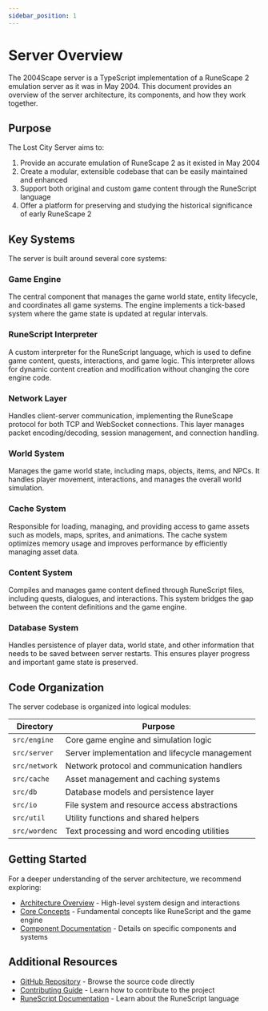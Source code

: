 ```yaml
---
sidebar_position: 1
---
```


# Server Overview

The 2004Scape server is a TypeScript implementation of a RuneScape 2 emulation server as it was in May 2004. This document provides an overview of the server architecture, its components, and how they work together.

## Purpose

The Lost City Server aims to:
1. Provide an accurate emulation of RuneScape 2 as it existed in May 2004
2. Create a modular, extensible codebase that can be easily maintained and enhanced
3. Support both original and custom game content through the RuneScript language
4. Offer a platform for preserving and studying the historical significance of early RuneScape 2

## Key Systems

The server is built around several core systems:

### Game Engine
The central component that manages the game world state, entity lifecycle, and coordinates all game systems. The engine implements a tick-based system where the game state is updated at regular intervals.

### RuneScript Interpreter
A custom interpreter for the RuneScript language, which is used to define game content, quests, interactions, and game logic. This interpreter allows for dynamic content creation and modification without changing the core engine code.

### Network Layer
Handles client-server communication, implementing the RuneScape protocol for both TCP and WebSocket connections. This layer manages packet encoding/decoding, session management, and connection handling.

### World System
Manages the game world state, including maps, objects, items, and NPCs. It handles player movement, interactions, and manages the overall world simulation.

### Cache System
Responsible for loading, managing, and providing access to game assets such as models, maps, sprites, and animations. The cache system optimizes memory usage and improves performance by efficiently managing asset data.

### Content System
Compiles and manages game content defined through RuneScript files, including quests, dialogues, and interactions. This system bridges the gap between the content definitions and the game engine.

### Database System
Handles persistence of player data, world state, and other information that needs to be saved between server restarts. This ensures player progress and important game state is preserved.

## Code Organization

The server codebase is organized into logical modules:

| Directory | Purpose |
|-----------|---------|
| `src/engine` | Core game engine and simulation logic |
| `src/server` | Server implementation and lifecycle management |
| `src/network` | Network protocol and communication handlers |
| `src/cache` | Asset management and caching systems |
| `src/db` | Database models and persistence layer |
| `src/io` | File system and resource access abstractions |
| `src/util` | Utility functions and shared helpers |
| `src/wordenc` | Text processing and word encoding utilities |

## Getting Started

For a deeper understanding of the server architecture, we recommend exploring:

- [Architecture Overview](./architecture/overview.md) - High-level system design and interactions
- [Core Concepts](./core-concepts/runescript.md) - Fundamental concepts like RuneScript and the game engine
- [Component Documentation](./components/world-system.md) - Details on specific components and systems

## Additional Resources

- [GitHub Repository](https://github.com/2004Scape/Server) - Browse the source code directly
- [Contributing Guide](../contributing.md) - Learn how to contribute to the project
- [RuneScript Documentation](./runescript/introduction.md) - Learn about the RuneScript language 